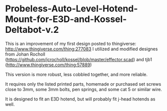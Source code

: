 Probeless-Auto-Level-Hotend-Mount-for-E3D-and-Kossel-Deltabot-v.2
=================================================================
This is an improvement of my first design posted to thingiverse: http://www.thingiverse.com/thing:277083
I utilized and modified designes from Johan Rocholl (https://github.com/jcrocholl/kossel/blob/master/effector.scad) and 
tjb1 (http://www.thingiverse.com/thing:57889)

This version is more robust, less cobbled together, and more reliable.

It requires only the listed printed parts, homemade or purchased set screws close to 3mm, some 3mm bolts, pen springs, and some cat 5 or similar wire.

It is designed to fit an E3D hotend, but will probably fit j-head hotends as well.
